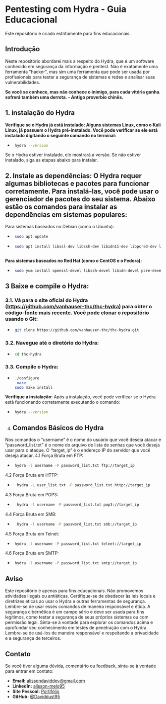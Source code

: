 # Pentesting com Hydra - Guia Educacional

Este repositório é criado estritamente para fins educacionais.

## Introdução
<justify>
Neste repositório abordarei mais a respeito do Hydra, que é um software conhecido em segurança da informação e pentest. Não é exatamente uma ferramenta "hacker", mas sim uma ferramenta que pode ser usada por profissionais para testar a segurança de sistemas e redes e analisar suas vulnerabilidades.

**Se você se conhece, mas não conhece o inimigo, para cada vitória ganha. sofrerá também uma derrota. - Antigo proverbio chinês.**
</justify>

 ##  1. instalação do Hydra
**Verifique se o Hydra já está instalado: Alguns sistemas Linux, como o Kali Linux, já possuem o Hydra pré-instalado. Você pode verificar se ele está instalado digitando o seguinte comando no terminal:**
-  ```bash
    hydra --version
Se o Hydra estiver instalado, ele mostrará a versão. Se não estiver instalado, siga as etapas abaixo para instalar.

## 2. Instale as dependências: O Hydra requer algumas bibliotecas e pacotes para funcionar corretamente. Para instalá-las, você pode usar o gerenciador de pacotes do seu sistema. Abaixo estão os comandos para instalar as dependências em sistemas populares:

Para sistemas baseados no Debian (como o Ubuntu):
-  ```bash
    sudo apt update
-  ```bash
    sudo apt install libssl-dev libssh-dev libidn11-dev libpcre3-dev libgtk2.0-dev libmysqlclient-dev libpq-dev libsvn-dev libncp-dev
  
  **Para sistemas baseados no Red Hat (como o CentOS e o Fedora):**
-  ```bash
    sudo yum install openssl-devel libssh-devel libidn-devel pcre-devel gtk2-devel mysql-devel postgresql-devel subversion-devel libncp-devel

## 3 Baixe e compile o Hydra:

### 3.1. Vá para o site oficial do Hydra (https://github.com/vanhauser-thc/thc-hydra) para obter o código-fonte mais recente. Você pode clonar o repositório usando o Git:
-  ```bash
    git clone https://github.com/vanhauser-thc/thc-hydra.git
### 3.2. Navegue até o diretório do Hydra:
-  ```bash
    cd thc-hydra
### 3.3. Compile o Hydra:
-  ```bash
    ./configure
     make
    sudo make install
**Verifique a instalação:**
Após a instalação, você pode verificar se o Hydra está funcionando corretamente executando o comando:
-  ```bash
    hydra --version
4. ## Comandos Básicos do Hydra
<justify>
Nos comandos o “username” é o nome do usuário que você deseja atacar e “password_list.txt” é o nome do arquivo de lista de senhas que você deseja usar para o ataque. O “target_ip” é o endereço IP do servidor que você deseja atacar.
</justify>
4.1 Força Bruta em FTP:

-  ```bash
    hydra -l username -P password_list.txt ftp://target_ip
4.2 Força Bruta em HTTP:
- ```bash
    hydra -L user_list.txt -P password_list.txt http://target_ip
4.3 Força Bruta em POP3:
- ```bash
    hydra -l username -P password_list.txt pop3://target_ip
4.4 Força Bruta em SMB:
- ```bash
    hydra -l username -P password_list.txt smb://target_ip
4.5 Força Bruta em Telnet:
- ```bash
   hydra -l username -P password_list.txt telnet://target_ip
4.6 Força Bruta em SMTP:
- ```bash
   hydra -l username -P password_list.txt smtp://target_ip
## Aviso
<justify>
Este repositório é apenas para fins educacionais. Não promovemos atividades ilegais ou antiéticas. Certifique-se de obedecer às leis locais e diretrizes éticas ao usar o Hydra e outras ferramentas de segurança.
Lembre-se de usar esses comandos de maneira responsável e ética. A segurança cibernética é um campo sério e deve ser usada para fins legítimos, como testar a segurança de seus próprios sistemas ou com permissão legal.
Sinta-se à vontade para explorar os comandos acima e aprofundar seu conhecimento em testes de penetração com o Hydra. Lembre-se de usá-los de maneira responsável e respeitando a privacidade e a segurança de terceiros.
<justify>

## Contato
Se você tiver alguma dúvida, comentário ou feedback, sinta-se à vontade para entrar em contato:

- **Email:** alissondaviddev@gmail.com
- **LinkedIn:** [alisson-melo95](https://www.linkedin.com/in/alisson-melo95/) 
- **Site Pessoal:** [Portifólio](https://alissondev.tech)
- **GitHub:** [@Daviddust95](https://github.com/Daviddust95)
